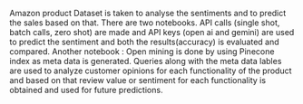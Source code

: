 Amazon product Dataset is taken to analyse the sentiments and to predict the sales based on that.
There are two notebooks.
API calls (single shot, batch calls, zero shot) are made and API keys (open ai and gemini) are used to predict the sentiment and both the results(accuracy) is evaluated and compared.
Another notebook : Open mining is done by using Pinecone index as meta data is generated. Queries along with the meta data lables are used to analyze customer opinions for each functionality of the product and based on that review value or sentiment for each functionality is obtained and used for future predictions.
